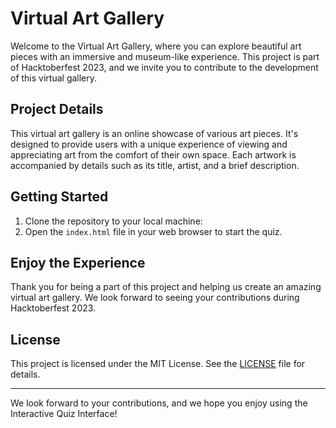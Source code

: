 # Virtual Art Gallery

Welcome to the Virtual Art Gallery, where you can explore beautiful art pieces with an immersive and museum-like experience. This project is part of Hacktoberfest 2023, and we invite you to contribute to the development of this virtual gallery.

## Project Details

This virtual art gallery is an online showcase of various art pieces. It's designed to provide users with a unique experience of viewing and appreciating art from the comfort of their own space. Each artwork is accompanied by details such as its title, artist, and a brief description.

## Getting Started

1. Clone the repository to your local machine:
2. Open the `index.html` file in your web browser to start the quiz.
## Enjoy the Experience
Thank you for being a part of this project and helping us create an amazing virtual art gallery. We look forward to seeing your contributions during Hacktoberfest 2023.

## License

This project is licensed under the MIT License. See the [LICENSE](LICENSE) file for details.

---

We look forward to your contributions, and we hope you enjoy using the Interactive Quiz Interface!